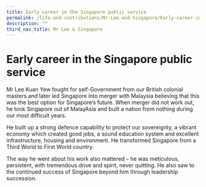 ```yaml
---
title: Early career in the Singapore public service
permalink: /life-and-contributions/Mr-Lee-and-Singapore/Early-career-in-the-Singapore-public-service
description: ""
third_nav_title: Mr Lee & Singapore
---
```

# Early career in the Singapore public service #

Mr Lee Kuan Yew fought for self-Government from our British colonial masters and later led Singapore into merger with Malaysia believing that this was the best option for Singapore’s future. When merger did not work out, he took Singapore out of MalayAsia and built a nation from nothing during our most difficult years.


He built up a strong defence capability to protect our sovereignty, a vibrant economy which created good jobs, a sound education system and excellent infrastructure, housing and environment. He transformed Singapore from a Third World to First World country.


The way he went about his work also mattered – he was meticulous, persistent, with tremendous drive and spirit, never quitting. He also saw to the continued success of Singapore beyond him through leadership succession.